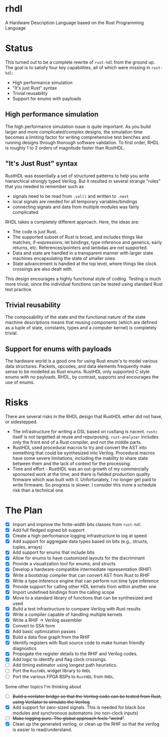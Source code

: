 # rhdl
A Hardware Description Language based on the Rust Programming Language

# Status

This turned out to be a complete rewrite of `rust-hdl` from the ground up.  The goal is
to satisfy four key capabilities, all of which were missing in `rust-hdl`:

- High performance simulation
- "It's just Rust" syntax
- Trivial reusability
- Support for enums with payloads

## High performance simulation

The high performance simulation issue is quite important.  As you build larger and
more complicated/complex designs, the simulation time becomes a limiting factor for
writing comprehensive test benches and running designs through thorough software 
validation.  To first order, RHDL is roughly 1 to 2 orders of magnitude faster than
RustHDL.

## "It's Just Rust" syntax

RustHDL was essentially a set of structured patterns to help you write hierarchical
strongly typed Verilog.  But it resulted in several strange "rules" that you needed
to remember such as
- signals need to be read from `.val()` and written to `.next`
- local signals are needed for all temporary variables/bindings
- connecting signals and data from multiple modules was fairly complicated

RHDL takes a completely different approach.  Here, the ideas are:
- The code is _just_ Rust.
- The supported subset of Rust is broad, and includes things like
  matches, if-expressions, let bindings, type inference and generics,
  early returns, etc.  References/pointers and lambdas are not supported.
- Data and state are handled in a transparent manner with larger state machines
encapsulating the state of smaller ones.  
- State advancement is handled at the top level, where things like clock crossings are 
also dealt with.

This design encourages a highly functional style of coding.  Testing is much more trivial,
since the individual functions can be tested using standard Rust test practice.

## Trivial reusability

The composability of the state and the functional nature of the state machine descriptions means
that reusing components (which are defined as a tuple of state, constants, types and a computer kernel)
is completely trivial.  

## Support for enums with payloads

The hardware world is a good one for using Rust enum's to model various data structures.  Packets,
opcodes, and data elements frequently make sense to be modelled as Rust enums.  RustHDL only supported
C style enums with no payloads.  RHDL, by contrast, supports and encourages the use of enums.

# Risks

There are several risks in the RHDL design that RustHDL either did not have, or sidestepped.
- The infrastructure for writing a DSL based on rustlang is nacent.  `rustc` itself is not 
targetted at reuse and repurposing.  `rust-analyzer` includes only the front end of a Rust
compiler, and not the middle parts.  
- RustHDL used procedural macros to try and convert the AST into something that could be
synthesized into Verilog.  Procedural macros have some severe limitations, including the
inability to share state between them and the lack of context for the processing.
- Time and effort - RustHDL was an out-growth of my commercially sponsored work at the time, and
there is fielded production quality firmware which was built with it.  Unfortunately, I no
longer get paid to write firmware.  So progress is slower.  I consider this more a schedule
risk than a technical one.

# The Plan

- [x] Import and improve the finite-width bits classes from `rust-hdl`
- [x] Add full fledged signed bit support
- [x] Create a high-performance logging infrastructure to log at speed
- [x] Add support for aggregate data types based on bits (e.g., structs, tuples, arrays)
- [x] Add support for enums that include bits
- [x] Allow for enums to have customized layouts for the discriminant
- [x] Provide a visualization tool for enums, and structs
- [x] Develop a hardware-compatible intermediate representation (RHIF)
- [x] Write a bootstrap compiler that can convert AST from Rust to RHIF
- [x] Write a type inference engine that can perform run time type inference
- [x] Provide support for calling other HDL kernels from within another one
- [x] Import undefined bindings from the calling scope
- [x] Move to a standard library of functions that can be synthesized and used
- [x] Build a test infrastructure to compare Verilog with Rust results
- [x] Write a compiler capable of handling multiple kernels
- [x] Write a RHIF -> Verilog assembler
- [x] Convert to SSA form
- [x] Add basic optimization passes
- [x] Build a data flow graph from the RHIF
- [x] Identify registers with Rust source code to make human friendly diagnostics
- [x] Propogate the register details to the RHIF and Verilog codes.
- [x] Add logic to identify and flag clock crossings.
- [ ] Add timing estimator using longest path heuristics.
- [ ] Port the `RustHDL` widget library to `RHDL`
- [ ] Port the various FPGA BSPs to `RustHDL` from `RHDL`.

Some other topics I'm thinking about

- [ ] ~~Build a verilator bridge so that the Verilog code can be tested from Rust, using Verilator to simulate the Verilog~~
- [x] Add support for zero-sized signals.  This is needed for black box modules and synchronous automatons (no non-clock inputs)
- [ ] ~~Make logging pure.  The global approach feels "weird"~~.
- [x] Clean up the generated verilog, or clean up the RHIF so that the verilog is easier to read/understand.
